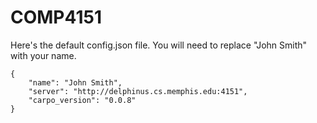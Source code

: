 # COMP4151

Here's the default config.json file. You will need to replace "John Smith" with your name.

```
{
    "name": "John Smith",
    "server": "http://delphinus.cs.memphis.edu:4151",
    "carpo_version": "0.0.8"
}
```
